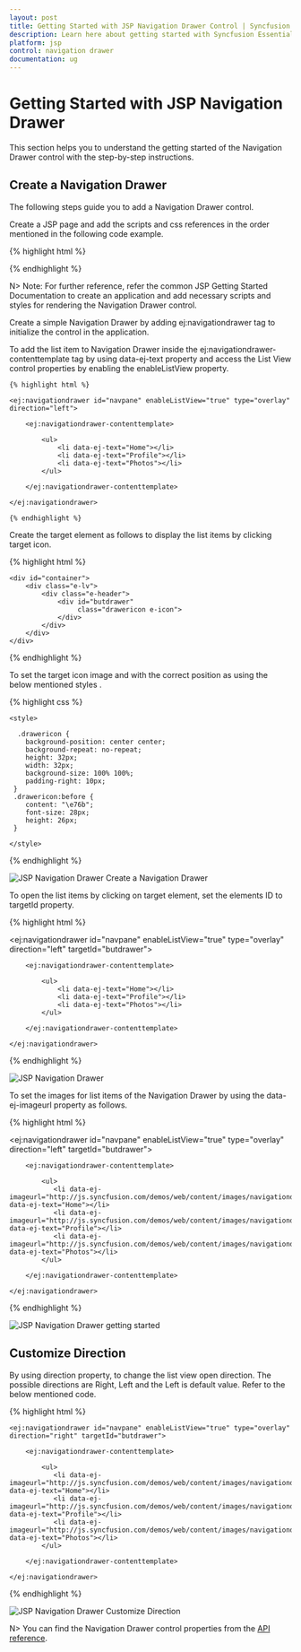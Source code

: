 ```yaml
---
layout: post
title: Getting Started with JSP Navigation Drawer Control | Syncfusion
description: Learn here about getting started with Syncfusion Essential JSP Navigation Drawer Control, its elements, and more.
platform: jsp
control: navigation drawer
documentation: ug
---
```


# Getting Started with JSP Navigation Drawer

This section helps you to understand the getting started of the Navigation Drawer control with the step-by-step instructions.

## Create a Navigation Drawer

The following steps guide you to add a Navigation Drawer control.

Create a JSP page and add the scripts and css references in the order mentioned in the following code example.

{% highlight html %}

<head>
    <title>JSP Application</title>
    <link href="http://cdn.syncfusion.com/**{{**site.releaseversion**}}**/js/web/flat-azure/ej.web.all.min.css" rel="stylesheet" />
    <script src="https://code.jquery.com/jquery-3.0.0.min.js"></script>
    <script src="http://cdn.syncfusion.com/**{{**site.releaseversion**}}**/js/web/ej.web.all.min.js" type="text/javascript"></script>
</head>

{% endhighlight %}

N> Note: For further reference, refer the common JSP Getting Started Documentation to create an application and add necessary scripts and styles for rendering the Navigation Drawer control.

Create a simple Navigation Drawer by adding ej:navigationdrawer tag to initialize the control in the application. 

To add the list item to Navigation Drawer inside the ej:navigationdrawer-contenttemplate tag by using data-ej-text property and access the List View control properties by enabling the enableListView property.

    {% highlight html %}

    <ej:navigationdrawer id="navpane" enableListView="true" type="overlay" direction="left">

        <ej:navigationdrawer-contenttemplate>

            <ul>
                <li data-ej-text="Home"></li>
                <li data-ej-text="Profile"></li>
                <li data-ej-text="Photos"></li>
            </ul>

        </ej:navigationdrawer-contenttemplate>

    </ej:navigationdrawer>

    {% endhighlight %}

Create the target element as follows to display the list items by clicking target icon.

{% highlight html %}

    <div id="container">
        <div class="e-lv">
            <div class="e-header">
                <div id="butdrawer"
                     class="drawericon e-icon">
                </div>
            </div>
        </div> 
    </div>

{% endhighlight %}

To set the target icon image and with the correct position as using the below mentioned styles .

{% highlight css %}

    <style>
    
      .drawericon {
        background-position: center center;
        background-repeat: no-repeat;
        height: 32px;
        width: 32px;
        background-size: 100% 100%;
        padding-right: 10px;
     }
     .drawericon:before {
        content: "\e76b";
        font-size: 28px;
        height: 26px;
     }

    </style>

{% endhighlight %}

![JSP Navigation Drawer Create a Navigation Drawer](Getting-Started_images/getting-started-img1.png)

To open the list items by clicking on target element, set the elements ID to targetId property.  

{% highlight html %}

<ej:navigationdrawer id="navpane" enableListView="true" type="overlay" direction="left" targetId="butdrawer">

        <ej:navigationdrawer-contenttemplate>

            <ul>
                <li data-ej-text="Home"></li>
                <li data-ej-text="Profile"></li>
                <li data-ej-text="Photos"></li>
            </ul>

        </ej:navigationdrawer-contenttemplate>

    </ej:navigationdrawer>
  
{% endhighlight %}

![JSP Navigation Drawer](Getting-Started_images/getting-started-img2.png)

To set the images for list items of the Navigation Drawer by using the data-ej-imageurl property as follows.

{% highlight html %}

  <ej:navigationdrawer id="navpane" enableListView="true" type="overlay" direction="left" targetId="butdrawer">

        <ej:navigationdrawer-contenttemplate>

            <ul>
               <li data-ej-imageurl="http://js.syncfusion.com/demos/web/content/images/navigationdrawer/home.png" data-ej-text="Home"></li>
               <li data-ej-imageurl="http://js.syncfusion.com/demos/web/content/images/navigationdrawer/profile.png" data-ej-text="Profile"></li>
               <li data-ej-imageurl="http://js.syncfusion.com/demos/web/content/images/navigationdrawer/photo.png" data-ej-text="Photos"></li>     
            </ul>

        </ej:navigationdrawer-contenttemplate>

    </ej:navigationdrawer>

{% endhighlight %}

![JSP Navigation Drawer getting started](Getting-Started_images/getting-started-img3.png)

## Customize Direction

By using direction property, to change the list view open direction. The possible directions are Right, Left and the Left is default value. Refer to the below mentioned code.

{% highlight html %}

    <ej:navigationdrawer id="navpane" enableListView="true" type="overlay" direction="right" targetId="butdrawer">

        <ej:navigationdrawer-contenttemplate>

            <ul>
               <li data-ej-imageurl="http://js.syncfusion.com/demos/web/content/images/navigationdrawer/home.png" data-ej-text="Home"></li>
               <li data-ej-imageurl="http://js.syncfusion.com/demos/web/content/images/navigationdrawer/profile.png" data-ej-text="Profile"></li>
               <li data-ej-imageurl="http://js.syncfusion.com/demos/web/content/images/navigationdrawer/photo.png" data-ej-text="Photos"></li>     
            </ul>

        </ej:navigationdrawer-contenttemplate>

    </ej:navigationdrawer>

{% endhighlight %}

![JSP Navigation Drawer Customize Direction](Getting-Started_images/getting-started-img5.png)

N> You can find the Navigation Drawer control properties from the [API reference](https://help.syncfusion.com/api/js/ejnavigationdrawer).
